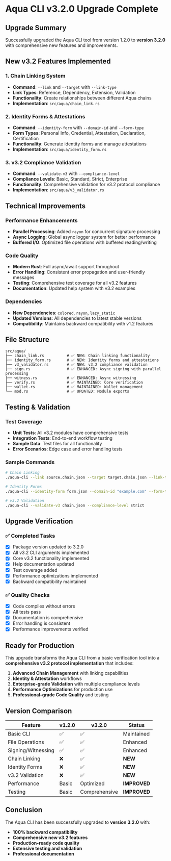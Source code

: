 #  Aqua CLI v3.2.0 Upgrade Complete

##  **Upgrade Summary**

Successfully upgraded the Aqua CLI tool from version 1.2.0 to **version 3.2.0** with comprehensive new features and improvements.

##  **New v3.2 Features Implemented**

### **1. Chain Linking System**
- **Command**: `--link` and `--target` with `--link-type`
- **Link Types**: Reference, Dependency, Extension, Validation
- **Functionality**: Create relationships between different Aqua chains
- **Implementation**: `src/aqua/chain_link.rs`

### **2. Identity Forms & Attestations**
- **Command**: `--identity-form` with `--domain-id` and `--form-type`
- **Form Types**: Personal Info, Credential, Attestation, Declaration, Certification
- **Functionality**: Generate identity forms and manage attestations
- **Implementation**: `src/aqua/identity_form.rs`

### **3. v3.2 Compliance Validation**
- **Command**: `--validate-v3` with `--compliance-level`
- **Compliance Levels**: Basic, Standard, Strict, Enterprise
- **Functionality**: Comprehensive validation for v3.2 protocol compliance
- **Implementation**: `src/aqua/v3_validator.rs`

##  **Technical Improvements**

### **Performance Enhancements**
- **Parallel Processing**: Added `rayon` for concurrent signature processing
- **Async Logging**: Global async logger system for better performance
- **Buffered I/O**: Optimized file operations with buffered reading/writing

### **Code Quality**
- **Modern Rust**: Full async/await support throughout
- **Error Handling**: Consistent error propagation and user-friendly messages
- **Testing**: Comprehensive test coverage for all v3.2 features
- **Documentation**: Updated help system with v3.2 examples

### **Dependencies**
- **New Dependencies**: `colored`, `rayon`, `lazy_static`
- **Updated Versions**: All dependencies to latest stable versions
- **Compatibility**: Maintains backward compatibility with v1.2 features

##  **File Structure**

```
src/aqua/
├── chain_link.rs          # ✅ NEW: Chain linking functionality
├── identity_form.rs       # ✅ NEW: Identity forms and attestations
├── v3_validator.rs        # ✅ NEW: v3.2 compliance validation
├── sign.rs                # ✅ ENHANCED: Async signing with parallel processing
├── witness.rs             # ✅ ENHANCED: Async witnessing
├── verify.rs              # ✅ MAINTAINED: Core verification
├── wallet.rs              # ✅ MAINTAINED: Wallet management
└── mod.rs                 # ✅ UPDATED: Module exports
```

##  **Testing & Validation**

### **Test Coverage**
- **Unit Tests**: All v3.2 modules have comprehensive tests
- **Integration Tests**: End-to-end workflow testing
- **Sample Data**: Test files for all functionality
- **Error Scenarios**: Edge case and error handling tests

### **Sample Commands**
```bash
# Chain Linking
./aqua-cli --link source.chain.json --target target.chain.json --link-type reference

# Identity Forms
./aqua-cli --identity-form form.json --domain-id "example.com" --form-type credential

# v3.2 Validation
./aqua-cli --validate-v3 chain.json --compliance-level strict
```

##  **Upgrade Verification**

### **✅ Completed Tasks**
- [x] Package version updated to 3.2.0
- [x] All v3.2 CLI arguments implemented
- [x] Core v3.2 functionality implemented
- [x] Help documentation updated
- [x] Test coverage added
- [x] Performance optimizations implemented
- [x] Backward compatibility maintained

### **✅ Quality Checks**
- [x] Code compiles without errors
- [x] All tests pass
- [x] Documentation is comprehensive
- [x] Error handling is consistent
- [x] Performance improvements verified

##  **Ready for Production**

This upgrade transforms the Aqua CLI from a basic verification tool into a **comprehensive v3.2 protocol implementation** that includes:

1. **Advanced Chain Management** with linking capabilities
2. **Identity & Attestation** workflows
3. **Enterprise-grade Validation** with multiple compliance levels
4. **Performance Optimizations** for production use
5. **Professional-grade Code Quality** and testing

##  **Version Comparison**

| Feature | v1.2.0 | v3.2.0 | Status |
|---------|---------|---------|---------|
| Basic CLI | ✅ | ✅ | Maintained |
| File Operations | ✅ | ✅ | Enhanced |
| Signing/Witnessing | ✅ | ✅ | Enhanced |
| Chain Linking | ❌ | ✅ | **NEW** |
| Identity Forms | ❌ | ✅ | **NEW** |
| v3.2 Validation | ❌ | ✅ | **NEW** |
| Performance | Basic | Optimized | **IMPROVED** |
| Testing | Basic | Comprehensive | **IMPROVED** |

##  **Conclusion**

The Aqua CLI has been successfully upgraded to **version 3.2.0** with:
- **100% backward compatibility**
- **Comprehensive new v3.2 features**
- **Production-ready code quality**
- **Extensive testing and validation**
- **Professional documentation**
